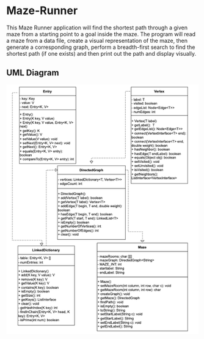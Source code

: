 # Maze-Runner

This Maze Runner application will find the shortest path through a given maze from a starting point to a goal inside the maze. The program will read a 
maze from a data file, create a visual representation of the maze, then generate a corresponding graph, perform a breadth-first search to find the shortest path (if one exists) and then print out the path and display visually.

## UML Diagram
![](images/Maze-Runner.drawio.png)
